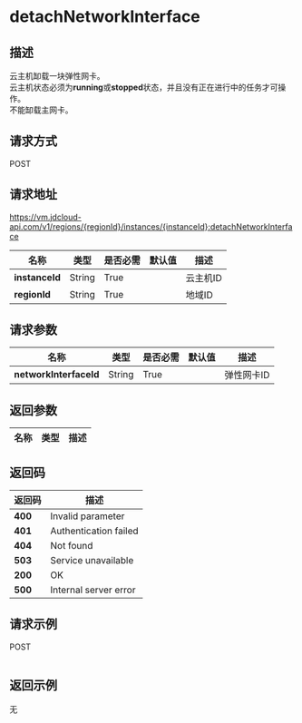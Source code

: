 # detachNetworkInterface


## 描述
云主机缷载一块弹性网卡。<br>
云主机状态必须为<b>running</b>或<b>stopped</b>状态，并且没有正在进行中的任务才可操作。<br>
不能缷载主网卡。


## 请求方式
POST

## 请求地址
https://vm.jdcloud-api.com/v1/regions/{regionId}/instances/{instanceId}:detachNetworkInterface

|名称|类型|是否必需|默认值|描述|
|---|---|---|---|---|
|**instanceId**|String|True||云主机ID|
|**regionId**|String|True||地域ID|

## 请求参数
|名称|类型|是否必需|默认值|描述|
|---|---|---|---|---|
|**networkInterfaceId**|String|True||弹性网卡ID|


## 返回参数
|名称|类型|描述|
|---|---|---|



## 返回码
|返回码|描述|
|---|---|
|**400**|Invalid parameter|
|**401**|Authentication failed|
|**404**|Not found|
|**503**|Service unavailable|
|**200**|OK|
|**500**|Internal server error|

## 请求示例
POST
```

```

## 返回示例
无
